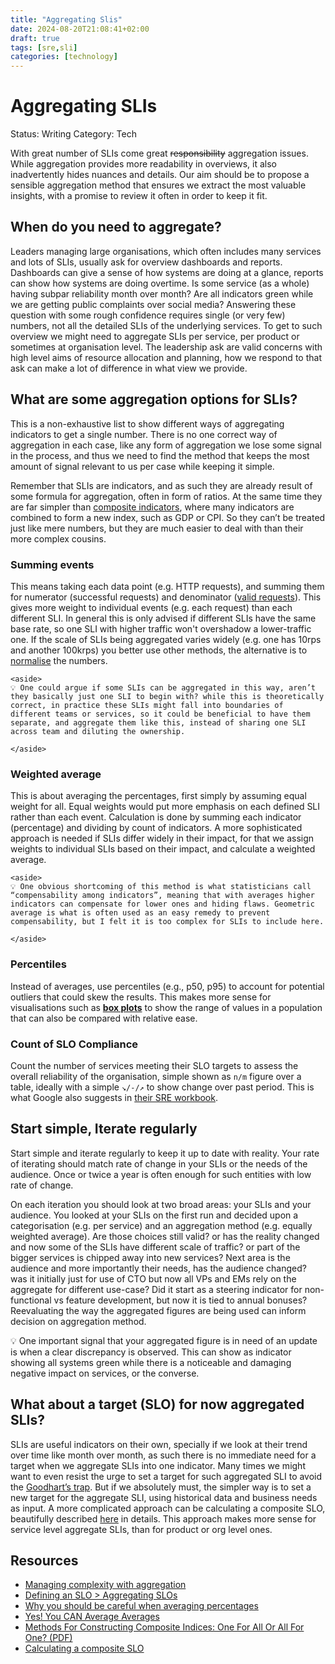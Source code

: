 ```yaml
---
title: "Aggregating Slis"
date: 2024-08-20T21:08:41+02:00
draft: true
tags: [sre,sli]
categories: [technology]
---
```


# Aggregating SLIs

Status: Writing
Category: Tech

With great number of SLIs come great ~~responsibility~~ aggregation issues. While aggregation provides more readability in overviews, it also inadvertently hides nuances and details. Our aim should be to propose a sensible aggregation method that ensures we extract the most valuable insights, with a promise to review it often in order to keep it fit.

## When do you need to aggregate?

Leaders managing large organisations, which often includes many services and lots of SLIs, usually ask for overview dashboards and reports. Dashboards can give a sense of how systems are doing at a glance, reports can show how systems are doing overtime. Is some service (as a whole) having subpar reliability month over month? Are all indicators green while we are getting public complaints over social media? Answering these question with some rough confidence requires single (or very few) numbers, not all the detailed SLIs of the underlying services. To get to such overview we might need to aggregate SLIs per service, per product or sometimes at organisation level. The leadership ask are valid concerns with high level aims of resource allocation and planning, how we respond to that ask can make a lot of difference in what view we provide.

## What are some aggregation options for SLIs?

This is a non-exhaustive list to show different ways of aggregating indicators to get a single number. There is no one correct way of aggregation in each case, like any form of aggregation we lose some signal in the process, and thus we need to find the method that keeps the most amount of signal relevant to us per case while keeping it simple.

Remember that SLIs are indicators, and as such they are already result of some formula for aggregation, often in form of ratios. At the same time they are far simpler than [composite indicators](https://link.springer.com/referenceworkentry/10.1007/978-3-642-04898-2_15), where many indicators are combined to form a new index, such as GDP or CPI. So they can’t be treated just like mere numbers, but they are much easier to deal with than their more complex cousins.

### Summing events

This means taking each data point (e.g. HTTP requests), and summing them for numerator (successful requests) and denominator ([valid requests](https://blog.alexewerlof.com/p/valid-vs-total)). This gives more weight to individual events (e.g. each request) than each different SLI. In general this is only advised if different SLIs have the same base rate, so one SLI with higher traffic won't overshadow a lower-traffic one. If the scale of SLIs being aggregated varies widely (e.g. one has 10rps and another 100krps) you better use other methods, the alternative is to [normalise](https://en.wikipedia.org/wiki/Normalization_(statistics)) the numbers.
    
    <aside>
    💡 One could argue if some SLIs can be aggregated in this way, aren’t they basically just one SLI to begin with? while this is theoretically correct, in practice these SLIs might fall into boundaries of different teams or services, so it could be beneficial to have them separate, and aggregate them like this, instead of sharing one SLI across team and diluting the ownership.
    
    </aside>
    
### Weighted average

This is about averaging the percentages, first simply by assuming equal weight for all. Equal weights would put more emphasis on each defined SLI rather than each event. Calculation is done by summing each indicator (percentage) and dividing by count of indicators. A more sophisticated approach is needed if SLIs differ widely in their impact, for that we assign weights to individual SLIs based on their impact, and calculate a weighted average.
    
    <aside>
    💡 One obvious shortcoming of this method is what statisticians call “compensability among indicators”, meaning that with averages higher indicators can compensate for lower ones and hiding flaws. Geometric average is what is often used as an easy remedy to prevent compensability, but I felt it is too complex for SLIs to include here.
    
    </aside>
    
### Percentiles

Instead of averages, use percentiles (e.g., p50, p95) to account for potential outliers that could skew the results. This makes more sense for visualisations such as [**box plots**](https://en.wikipedia.org/wiki/Box_plot) to show the range of values in a population that can also be compared with relative ease.

### Count of SLO Compliance

Count the number of services meeting their SLO targets to assess the overall reliability of the organisation, simple shown as `n/m` figure over a table, ideally with a simple `↘/-/↗` to show change over past period. This is what Google also suggests in [their SRE workbook](https://sre.google/workbook/implementing-slos/#slo-compliance-report).

## Start simple, Iterate regularly

Start simple and iterate regularly to keep it up to date with reality. Your rate of iterating should match rate of change in your SLIs or the needs of the audience. Once or twice a year is often enough for such entities with low rate of change.

On each iteration you should look at two broad areas: your SLIs and your audience. You looked at your SLIs on the first run and decided upon a categorisation (e.g. per service) and an aggregation method (e.g. equally weighted average). Are those choices still valid? or has the reality changed and now some of the SLIs have different scale of traffic? or part of the bigger services is chipped away into new services? Next area is the audience and more importantly their needs, has the audience changed? was it initially just for use of CTO but now all VPs and EMs rely on the aggregate for different use-case? Did it start as a steering indicator for non-functional vs feature development, but now it is tied to annual bonuses? Reevaluating the way the aggregated figures are being used can inform decision on aggregation method.

<aside>
💡 One important signal that your aggregated figure is in need of an update is when a clear discrepancy is observed. This can show as indicator showing all systems green while there is a noticeable and damaging negative impact on services, or the converse.

</aside>

## What about a target (SLO) for now aggregated SLIs?

SLIs are useful indicators on their own, specially if we look at their trend over time like month over month, as such there is no immediate need for a target when we aggregate SLIs into one indicator. Many times we might want to even resist the urge to set a target for such aggregated SLI to avoid the [Goodhart’s trap](https://en.wikipedia.org/wiki/Goodhart%27s_law). But if we absolutely must, the simpler way is to set a new target for the aggregate SLI, using historical data and business needs as input. A more complicated approach can be calculating a composite SLO, beautifully described [here](https://alexewerlof.medium.com/calculating-composite-sla-d855eaf2c655) in details. This approach makes more sense for service level aggregate SLIs, than for product or org level ones.

## **Resources**

- [Managing complexity with aggregation](https://www.coursera.org/lecture/site-reliability-engineering-slos/managing-complexity-with-aggregation-pLdiv)
- [Defining an SLO > Aggregating SLOs](https://medium.com/@asuffield/defining-an-slo-6302f60b218a#e3be)
- [Why you should be careful when averaging percentages](https://www.robertoreif.com/blog/2018/1/7/why-you-should-be-careful-when-averaging-percentages)
- [Yes! You CAN Average Averages](https://weallcount.com/2020/11/02/yes-you-can-average-averages/)
- [Methods For Constructing Composite Indices: One For All Or All For One? (PDF)](https://www.istat.it/it/files/2013/12/Rivista2013_Mazziotta_Pareto.pdf)
- [Calculating a composite SLO](https://blog.alexewerlof.com/p/composite-slo)
